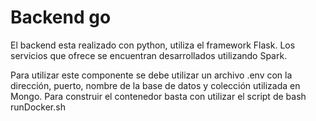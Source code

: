 # Backend go

El backend esta realizado con python, utiliza el framework Flask.
Los servicios que ofrece se encuentran desarrollados utilizando Spark.

Para utilizar este componente se debe utilizar un archivo .env con la dirección, puerto, nombre de la base de datos y colección utilizada en Mongo.
Para construir el contenedor basta con utilizar el script de bash runDocker.sh
